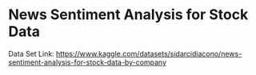 # News Sentiment Analysis for Stock Data

Data Set Link: https://www.kaggle.com/datasets/sidarcidiacono/news-sentiment-analysis-for-stock-data-by-company

